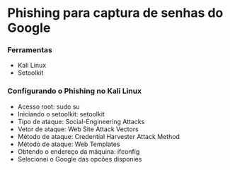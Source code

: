 # Phishing para captura de senhas do Google

### Ferramentas 
  - Kali Linux
  - Setoolkit
### Configurando o Phishing no Kali Linux
  - Acesso root: sudo su
  - Iniciando o setoolkit: setoolkit
  - Tipo de ataque: Social-Engineering Attacks
  - Vetor de ataque: Web Site Attack Vectors
  - Método de ataque: Credential Harvester Attack Method 
  - Método de ataque: Web Templates
  - Obtendo o endereço da máquina: ifconfig
  - Selecionei o Google das opcões disponies

